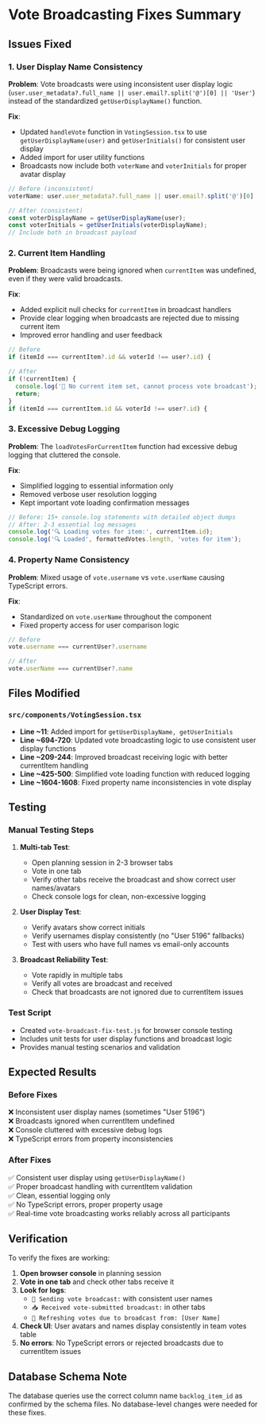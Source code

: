 # Vote Broadcasting Fixes Summary

## Issues Fixed

### 1. **User Display Name Consistency**
**Problem**: Vote broadcasts were using inconsistent user display logic (`user.user_metadata?.full_name || user.email?.split('@')[0] || 'User'`) instead of the standardized `getUserDisplayName()` function.

**Fix**: 
- Updated `handleVote` function in `VotingSession.tsx` to use `getUserDisplayName(user)` and `getUserInitials()` for consistent user display
- Added import for user utility functions
- Broadcasts now include both `voterName` and `voterInitials` for proper avatar display

```typescript
// Before (inconsistent)
voterName: user.user_metadata?.full_name || user.email?.split('@')[0] || 'User'

// After (consistent)
const voterDisplayName = getUserDisplayName(user);
const voterInitials = getUserInitials(voterDisplayName);
// Include both in broadcast payload
```

### 2. **Current Item Handling**
**Problem**: Broadcasts were being ignored when `currentItem` was undefined, even if they were valid broadcasts.

**Fix**:
- Added explicit null checks for `currentItem` in broadcast handlers
- Provide clear logging when broadcasts are rejected due to missing current item
- Improved error handling and user feedback

```typescript
// Before
if (itemId === currentItem?.id && voterId !== user?.id) {

// After  
if (!currentItem) {
  console.log('🚫 No current item set, cannot process vote broadcast');
  return;
}
if (itemId === currentItem.id && voterId !== user?.id) {
```

### 3. **Excessive Debug Logging**
**Problem**: The `loadVotesForCurrentItem` function had excessive debug logging that cluttered the console.

**Fix**:
- Simplified logging to essential information only
- Removed verbose user resolution logging
- Kept important vote loading confirmation messages

```typescript
// Before: 15+ console.log statements with detailed object dumps
// After: 2-3 essential log messages
console.log('🔍 Loading votes for item:', currentItem.id);
console.log('🔍 Loaded', formattedVotes.length, 'votes for item');
```

### 4. **Property Name Consistency**
**Problem**: Mixed usage of `vote.username` vs `vote.userName` causing TypeScript errors.

**Fix**:
- Standardized on `vote.userName` throughout the component
- Fixed property access for user comparison logic

```typescript
// Before
vote.username === currentUser?.username

// After  
vote.userName === currentUser?.name
```

## Files Modified

### `src/components/VotingSession.tsx`
- **Line ~11**: Added import for `getUserDisplayName, getUserInitials`
- **Line ~694-720**: Updated vote broadcasting logic to use consistent user display functions
- **Line ~209-244**: Improved broadcast receiving logic with better currentItem handling
- **Line ~425-500**: Simplified vote loading function with reduced logging
- **Line ~1604-1608**: Fixed property name inconsistencies in vote display

## Testing

### Manual Testing Steps
1. **Multi-tab Test**:
   - Open planning session in 2-3 browser tabs
   - Vote in one tab
   - Verify other tabs receive the broadcast and show correct user names/avatars
   - Check console logs for clean, non-excessive logging

2. **User Display Test**:
   - Verify avatars show correct initials
   - Verify usernames display consistently (no "User 5196" fallbacks)
   - Test with users who have full names vs email-only accounts

3. **Broadcast Reliability Test**:
   - Vote rapidly in multiple tabs
   - Verify all votes are broadcast and received
   - Check that broadcasts are not ignored due to currentItem issues

### Test Script
- Created `vote-broadcast-fix-test.js` for browser console testing
- Includes unit tests for user display functions and broadcast logic
- Provides manual testing scenarios and validation

## Expected Results

### Before Fixes
❌ Inconsistent user display names (sometimes "User 5196")  
❌ Broadcasts ignored when currentItem undefined  
❌ Console cluttered with excessive debug logs  
❌ TypeScript errors from property inconsistencies  

### After Fixes  
✅ Consistent user display using `getUserDisplayName()`  
✅ Proper broadcast handling with currentItem validation  
✅ Clean, essential logging only  
✅ No TypeScript errors, proper property usage  
✅ Real-time vote broadcasting works reliably across all participants  

## Verification

To verify the fixes are working:

1. **Open browser console** in planning session
2. **Vote in one tab** and check other tabs receive it
3. **Look for logs**: 
   - `📡 Sending vote broadcast:` with consistent user names
   - `📥 Received vote-submitted broadcast:` in other tabs
   - `🔄 Refreshing votes due to broadcast from: [User Name]`
4. **Check UI**: User avatars and names display consistently in team votes table
5. **No errors**: No TypeScript errors or rejected broadcasts due to currentItem issues

## Database Schema Note

The database queries use the correct column name `backlog_item_id` as confirmed by the schema files. No database-level changes were needed for these fixes.
